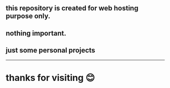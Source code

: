 ## this repository is created for web hosting purpose only. 
## nothing important. 
## just some personal projects 
___
# thanks for visiting 😊

